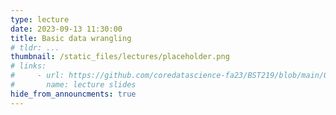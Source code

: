 ```yaml
---
type: lecture
date: 2023-09-13 11:30:00
title: Basic data wrangling
# tldr: ...
thumbnail: /static_files/lectures/placeholder.png
# links:
#     - url: https://github.com/coredatascience-fa23/BST219/blob/main/00_course_introduction/Lecture_01.pdf
#       name: lecture slides
hide_from_announcments: true
---
```


